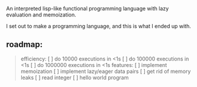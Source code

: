 An interpreted lisp-like functional programming language with lazy evaluation and memoization.

I set out to make a programming language, and this is what I ended up with.

## roadmap:
> efficiency:
[ ] do 10000 executions in <1s
[ ] do 100000 executions in <1s
[ ] do 1000000 executions in <1s
> features:
[ ] implement memoization
[ ] implement lazy/eager data pairs
[ ] get rid of memory leaks
[ ] read integer
[ ] hello world program
